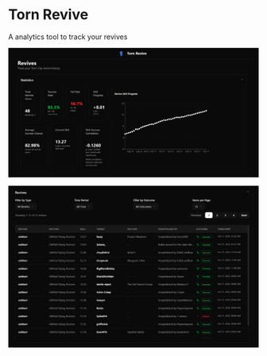# Torn Revive

A analytics tool to track your revives

![alt text](./docs/images/revive_statistics.png)

![alt text](./docs/images/revive_table.png)
